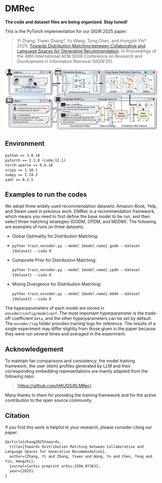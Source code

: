 # DMRec

**The code and dataset files are being organized. Stay tuned!**

This is the PyTorch implementation for our SIGIR 2025 paper:
> Yi Zhang, Yiwen Zhang*, Yu Wang, Tong Chen, and Hongzhi Yin*. 2025. [Towards Distribution Matching between Collaborative and Language Spaces for Generative Recommendation](https://arxiv.org/abs/2504.07363). In Proceedings of the 48th International ACM SIGIR Conference on Research and Development in Information Retrieval (SIGIR’25).

<p align="center">
<img src="DMRec.png" alt="DMRec" />
</p>

## Environment
```
python == 3.8.18
pytorch == 2.1.0 (cuda:12.1)
torch-sparse == 0.6.18
scipy == 1.10.1
numpy == 1.24.3
yaml == 0.2.5
```

## Examples to run the codes
We adopt three widely used recommendation datasets: Amazon-Book, Yelp, and Steam used in previous work. DMRec is a recommendation framework, which means you need to first define the base model to be run, and then select three matching strategies (GODM, CPDM, and MDDM). The following are examples of runs on three datasets:

- Global Optimality for Distribution Matching:
- 
  `python train_encoder.py --model {model_name}_godm --dataset {dataset} --cuda 0`
  
- Composite Prior for Distribution Matching:

  `python train_encoder.py --model {model_name}_cpdm --dataset {dataset} --cuda 0`
  
- Mixing Divergence for Distribution Matching:

  `python train_encoder.py --model {model_name}_mddm --dataset {dataset} --cuda 0`

The hyperparameters of each model are stored in `encoder/config/modelconf`. The most important hyperparameter is the trade-off coefficient `beta`, and the other hyperparameters can be set by default. The `encoder/log` folder provides training logs for reference. The results of a single experiment may differ slightly from those given in the paper because they were run several times and averaged in the experiment.

## Acknowledgement
To maintain fair comparisons and consistency, the model training framework, the user (item) profiles generated by LLM and their corresponding embedding representations are mainly adapted from the following repo: 
>[https://github.com/HKUDS/RLMRec]

Many thanks to them for providing the training framework and for the active contribution to the open source community.

## Citation
If you find this work is helpful to your research, please consider citing our paper:
```
@article{zhang2025towards,
  title={Towards Distribution Matching between Collaborative and Language Spaces for Generative Recommendation},
  author={Zhang, Yi and Zhang, Yiwen and Wang, Yu and Chen, Tong and Yin, Hongzhi},
  journal={arXiv preprint arXiv:2504.07363},
  year={2025}
}
```
